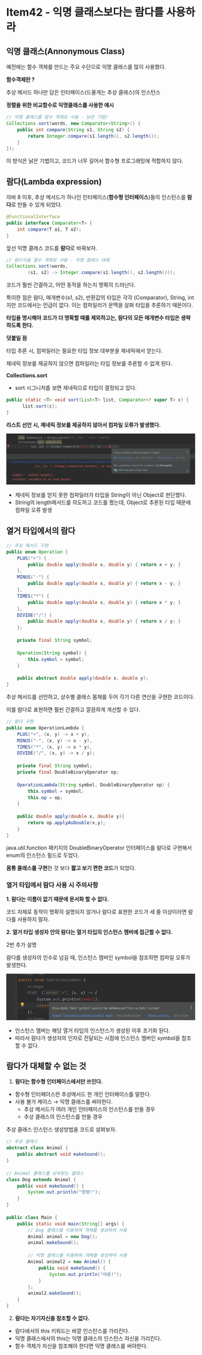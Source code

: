 # Item42 - 익명 클래스보다는 람다를 사용하라

## 익명 클래스(Annonymous Class)

예전에는 함수 객체를 만드는 주요 수단으로 익명 클래스를 많이 사용했다.

**함수객체란 ?**

추상 메서드 하나만 담은 인터페이스(드물게는 추상 클래스)의 인스턴스

**정렬을 위한 비교함수로 익명클래스를 사용한 예시**

```java
// 익명 클래스를 함수 객체로 사용 - 낡은 기법!
Collections.sort(words, new Comparator<String>() {
    public int compare(String s1, String s2) {
        return Integer.compare(s1.length(), s2.length());
    }
});
```
이 방식은 낡은 기법이고, 코드가 너무 길어서 함수형 프로그래밍에 적합하지 않다.

## 람다(Lambda expression)

자바 8 이후, 추상 메서드가 하나인 인터페이스(**함수형 인터페이스**)들의 인스턴스를 **람다**로 만들 수 있게 되었다.

```java
@FunctionalInterface
public interface Comparator<T> {
    int compare(T o1, T o2);
}
```

앞선 익명 클래스 코드를 **람다**로 바꿔보자.

```java
// 람다식을 함수 객체로 사용 - 익명 클래스 대체
Collections.sort(words,
        (s1, s2) -> Integer.compare(s1.length(), s2.length()));
```

코드가 훨씬 간결하고, 어떤 동작을 하는지 명확히 드러난다.

특이한 점은 람다, 매개변수(s1, s2), 반환값의 타입은 각각 (Comparator<String>), String, int 지만 코드에서는 언급이 없다.
이는 컴파일러가 문맥을 살펴 타입을 추론하기 때문이다.

**타입을 명시해야 코드가 더 명확할 때를 제외하고는, 람다의 모든 매개변수 타입은 생략하도록 한다.**

**덧붙일 점**

타입 추론 시, 컴파일러는 필요한 타입 정보 대부분을 제네릭에서 얻는다.

제네릭 정보를 제공하지 않으면 컴파일러는 타입 정보를 추론할 수 없게 된다.

**Collections.sort**
- sort 시그니처를 보면 제네릭으로 타입이 결정되고 있다.
```java
public static <T> void sort(List<T> list, Comparator<? super T> c) {
      list.sort(c);
}
```

**리스트 선언 시, 제네릭 정보를 제공하지 않아서 컴파일 오류가 발생했다.**

![noGenerics.png](noGenerics.png)

- 제네릭 정보를 얻지 못한 컴파일러가 타입을 String이 아닌 Object로 판단했다.
- String의 length메서드를 의도하고 코드를 짰는데, Object로 추론된 타입 때문에 컴파일 오류 발생 


## 열거 타입에서의  람다

```java
// 추상 메서드 구현
public enum Operation {
    PLUS("+") {
        public double apply(double x, double y) { return x + y; }
    },
    MINUS("-") {
        public double apply(double x, double y) { return x - y; }
    },
    TIMES("*") {
        public double apply(double x, double y) { return x * y; }
    },
    DIVIDE("/") {
        public double apply(double x, double y) { return x / y; }
    };

    private final String symbol;

    Operation(String symbol) {
        this.symbol = symbol;
    }

    public abstract double apply(double x, double y);
}
```

추상 메서드를 선언하고, 상수별 클래스 몸체를 두어 각기 다른 연산을 구현한 코드이다.

이를 람다로 표현하면 훨씬 간결하고 깔끔하게 개선할 수 있다.

```java
// 람다 구현
public enum OperationLambda {
    PLUS("+", (x, y) -> x + y),
    MINUS("-", (x, y) -> x - y),
    TIMES("*", (x, y) -> x * y),
    DIVIDE("/", (x, y) -> x / y);

    private final String symbol;
    private final DoubleBinaryOperator op;

    OperationLambda(String symbol, DoubleBinaryOperator op) {
        this.symbol = symbol;
        this.op = op;
    }

    public double apply(double x, double y){
        return op.applyAsDouble(x,y);
    }
}
```

java.util.function 패키지의 DoubleBinaryOperator 인터페이스를 람다로 구현해서
enum의 인스턴스 필드로 두었다.

**몸통 클래스를 구현**한 것 보다 **짧고 보기 편한 코드**가 되었다.

### 열거 타입에서 람다 사용 시 주의사항

**1. 람다는 이름이 없기 때문에 문서화 할 수 없다.**

코드 자체로 동작이 명확히 설명되지 않거나 람다로 표현한 코드가 세 줄 이상이라면 람다를 사용하지 말자.

**2. 열거 타입 생성자 안의 람다는 열거 타입의 인스턴스 멤버에 접근할 수 없다.**


2번 추가 설명

람다를 생성자의 인수로 넘길 때, 인스턴스 멤버인 symbol을 참조하면 컴파일 오류가 발생한다.

![enumError](enumError.png)

- 인스턴스 멤버는 해당 열거 타입의 인스턴스가 생성된 이후 초기화 된다.
- 따라서 람다가 생성자의 인자로 전달되는 시점에 인스턴스 멤버인 symbol을 참조할 수 없다.

## 람다가 대체할 수 없는 것

1. **람다는 함수형 인터페이스에서만 쓰인다.**
- 함수형 인터페이스란 추상메서드 한 개인 인터페이스를 말한다.
- 사용 불가 케이스 → 익명 클래스를 써야한다.
    - 추상 메서드가 여러 개인 인터페이스의 인스턴스를 만들 경우
    - 추상 클래스의 인스턴스를 만들 경우

추상 클래스 인스턴스 생성방법을 코드로 살펴보자.
```java
// 추상 클래스
abstract class Animal {
    public abstract void makeSound();
}

// Animal 클래스를 상속받는 클래스
class Dog extends Animal {
    public void makeSound() {
        System.out.println("멍멍!");
    }
}

public class Main {
    public static void main(String[] args) {
        // Dog 클래스를 이용하여 객체를 생성하여 사용
        Animal animal = new Dog();
        animal.makeSound();

        // 익명 클래스를 이용하여 객체를 생성하여 사용
        Animal animal2 = new Animal() {
            public void makeSound() {
                System.out.println("야옹!");
            }
        };
        animal2.makeSound();
    }
}
```

2. **람다는 자기자신을 참조할 수 없다.**
- 람다에서의 this 키워드는 바깥 인스턴스를 가리킨다.
- 익명 클래스에서의 this는 익명 클래스의 인스턴스 자신을 가리킨다.
- 함수 객체가 자신을 참조해야 한다면 익명 클래스를 써야한다.
